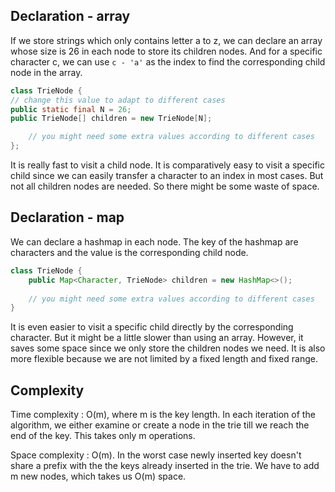 ## Declaration - array
If we store strings which only contains letter a to z, we can declare an array whose size is 26 in each node to store 
its children nodes. And for a specific character c, we can use `c - 'a'` 
as the index to find the corresponding child node in the array.
````java
class TrieNode {
// change this value to adapt to different cases
public static final N = 26;
public TrieNode[] children = new TrieNode[N];

    // you might need some extra values according to different cases
};
````
It is really fast to visit a child node. It is comparatively easy to visit a specific child since we can easily 
transfer a character to an index in most cases. But not all children nodes are needed. So there might be some waste of space.

## Declaration - map
We can declare a hashmap in each node. The key of the hashmap are characters and the value is the corresponding child node.

````java
class TrieNode {
    public Map<Character, TrieNode> children = new HashMap<>();
    
    // you might need some extra values according to different cases
}
````
It is even easier to visit a specific child directly by the corresponding character. 
But it might be a little slower than using an array. However, it saves some space since we only store the children 
nodes we need. It is also more flexible because we are not limited by a fixed length and fixed range.

## Complexity
Time complexity : O(m), where m is the key length.
In each iteration of the algorithm, we either examine or create a node in the trie till we reach the end of the key.
This takes only m operations.

Space complexity : O(m).
In the worst case newly inserted key doesn't share a prefix with the the keys already inserted in the trie.
We have to add m new nodes, which takes us O(m) space.